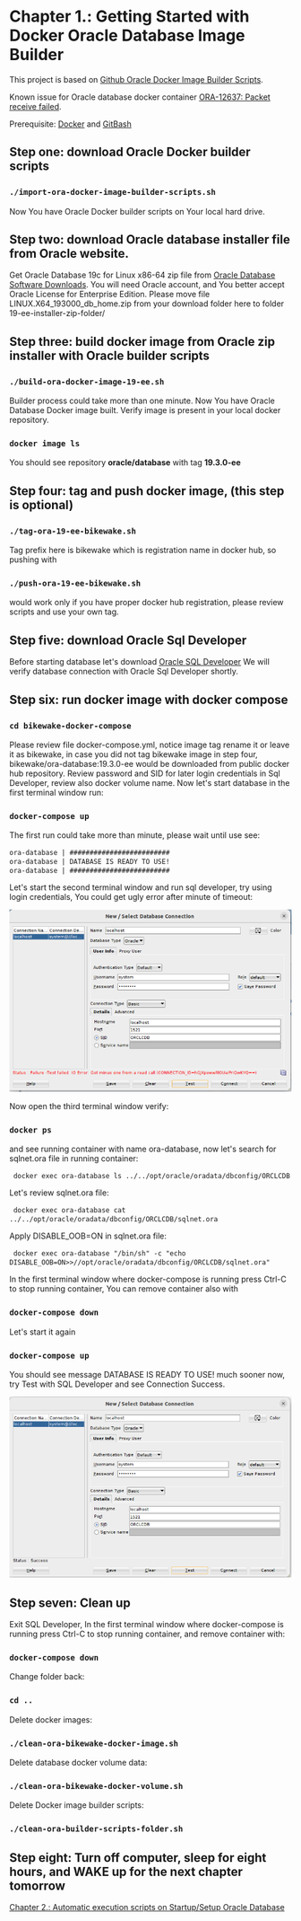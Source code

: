 # Chapter 1.: Getting Started with Docker Oracle Database Image Builder

This project is based on [Github Oracle Docker Image Builder Scripts](https://github.com/oracle/docker-images/tree/main/OracleDatabase/SingleInstance).

Known issue for Oracle database docker container [ORA-12637: Packet receive failed](https://github.com/oracle/docker-images/blob/main/OracleDatabase/SingleInstance/FAQ.md#ora-12637-packet-receive-failed).

Prerequisite: [Docker](https://www.docker.com/) and [GitBash](https://git-scm.com/downloads)

## Step one: download Oracle Docker builder scripts

### `./import-ora-docker-image-builder-scripts.sh`

Now You have Oracle Docker builder scripts on Your local hard drive.

## Step two: download Oracle database installer file from Oracle website.

Get Oracle Database 19c for Linux x86-64 zip file from [Oracle Database Software Downloads](https://www.oracle.com/database/technologies/oracle-database-software-downloads.html).
You will need Oracle account, and You better accept Oracle License for Enterprise Edition.
Please move file LINUX.X64_193000_db_home.zip from your download folder here to folder 19-ee-installer-zip-folder/

## Step three: build docker image from Oracle zip installer with Oracle builder scripts

### `./build-ora-docker-image-19-ee.sh`

Builder process could take more than one minute.
Now You have Oracle Database Docker image built.
Verify image is present in your local docker repository.

### `docker image ls`

You should see repository **oracle/database** with tag **19.3.0-ee**

## Step four: tag and push docker image, (this step is optional)

### `./tag-ora-19-ee-bikewake.sh`

Tag prefix here is bikewake which is registration name in docker hub, so pushing with 

### `./push-ora-19-ee-bikewake.sh`

would work only if you have proper docker hub registration, please review scripts and use your own tag.

## Step five: download Oracle Sql Developer

Before starting database let's download [Oracle SQL Developer](https://www.oracle.com/database/sqldeveloper/)
We will verify database connection with Oracle Sql Developer shortly.

## Step six: run docker image with docker compose

### `cd bikewake-docker-compose`

Please review file docker-compose.yml, notice image tag rename it or leave it as bikewake,
in case you did not tag bikewake image in step four, bikewake/ora-database:19.3.0-ee would be downloaded from public docker hub repository.
Review password and SID for later login credentials in Sql Developer, review also docker volume name.
Now let's start database in the first terminal window run:

### `docker-compose up`

The first run could take more than minute, please wait until use see:

```
ora-database | #########################
ora-database | DATABASE IS READY TO USE!
ora-database | #########################
```

Let's start the second terminal window and run sql developer, try using login credentials, You could get ugly error after minute of timeout: 

![workflow-1](screenshots/ora-fail-connect.png)

Now open the third terminal window verify:

### `docker ps`

and see running container with name ora-database, now let's search for sqlnet.ora file in running container:

     docker exec ora-database ls ../../opt/oracle/oradata/dbconfig/ORCLCDB

Let's review sqlnet.ora file:

     docker exec ora-database cat  ../../opt/oracle/oradata/dbconfig/ORCLCDB/sqlnet.ora

Apply DISABLE_OOB=ON in sqlnet.ora file:

     docker exec ora-database "/bin/sh" -c "echo DISABLE_OOB=ON>>//opt/oracle/oradata/dbconfig/ORCLCDB/sqlnet.ora"

In the first terminal window where docker-compose is running press Ctrl-C to stop running container, You can remove container also with

### `docker-compose down`

Let's start it again 

### `docker-compose up`

You should see message DATABASE IS READY TO USE! much sooner now, try Test with SQL Developer and see Connection Success.

![workflow-1](screenshots/ora-success-connect.png)

## Step seven: Clean up

Exit SQL Developer, In the first terminal window where docker-compose is running press Ctrl-C to stop running container,
and  remove container with:

### `docker-compose down`

Change folder back:

### `cd ..`

Delete docker images:

### `./clean-ora-bikewake-docker-image.sh`

Delete database docker volume data:

### `./clean-ora-bikewake-docker-volume.sh`

Delete Docker image builder scripts:

### `./clean-ora-builder-scripts-folder.sh`


## Step eight: Turn off computer, sleep for eight hours, and WAKE up for the next chapter tomorrow

[Chapter 2.: Automatic execution scripts on Startup/Setup Oracle Database](startup-setup-ora-bikewake-scripts)